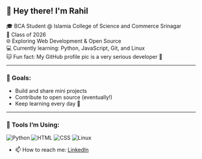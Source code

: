 ## 👋 Hey there! I'm Rahil

🎓 BCA Student @ Islamia College of Science and Commerce Srinagar  
📅 Class of 2026  
🌐 Exploring Web Development & Open Source  
💻 Currently learning: Python, JavaScript, Git, and Linux  
🐱 Fun fact: My GitHub profile pic is a very serious developer 🐾

---

### 🚀 Goals:
- Build and share mini projects
- Contribute to open source (eventually!)
- Keep learning every day 💪

---

### 🔧 Tools I’m Using:
![Python](https://img.shields.io/badge/Python-3670A0?style=for-the-badge&logo=python&logoColor=white)
![HTML](https://img.shields.io/badge/HTML5-E34F26?style=for-the-badge&logo=html5&logoColor=white)
![CSS](https://img.shields.io/badge/CSS3-1572B6?style=for-the-badge&logo=css3&logoColor=white)
![Linux](https://img.shields.io/badge/Linux-FCC624?style=for-the-badge&logo=linux&logoColor=black)
- 📫 How to reach me: [LinkedIn](https://www.linkedin.com/in/rahil-qayoom-95293325b?utm_source=share&utm_campaign=share_via&utm_content=profile&utm_medium=android_app)
